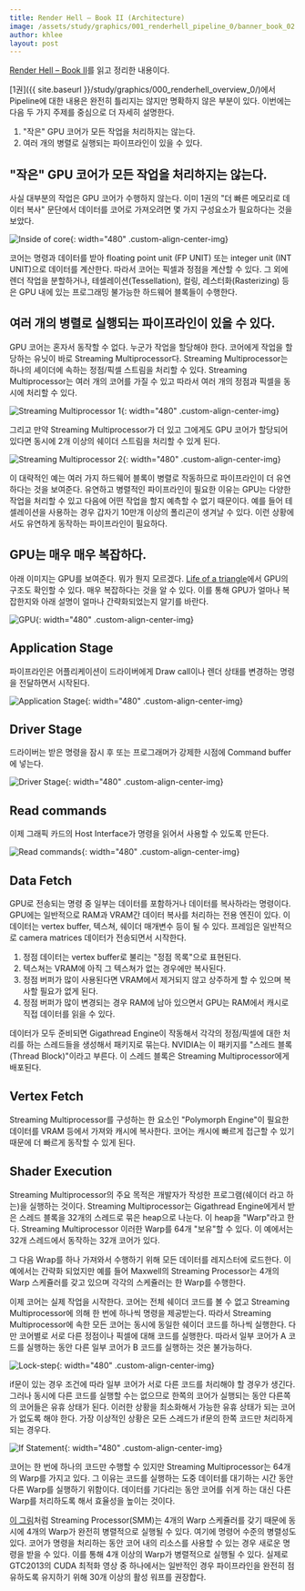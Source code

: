 ```yaml
---
title: Render Hell – Book II (Architecture)
image: /assets/study/graphics/001_renderhell_pipeline_0/banner_book_02.jpg
author: khlee
layout: post
---
```


[Render Hell – Book II](https://simonschreibt.de/gat/renderhell-book2/)를 읽고 정리한 내용이다.

[1권]({{ site.baseurl }}/study/graphics/000_renderhell_overview_0/)에서 Pipeline에 대한 내용은 완전히 틀리지는 않지만 명확하지 않은 부분이 있다. 이번에는 다음 두 가지 주제를 중심으로 더 자세히 설명한다.

1. "작은" GPU 코어가 모든 작업을 처리하지는 않는다.
2. 여러 개의 병렬로 실행되는 파이프라인이 있을 수 있다.

## "작은" GPU 코어가 모든 작업을 처리하지는 않는다.

사실 대부분의 작업은 GPU 코어가 수행하지 않는다. 이미 1권의 "더 빠른 메모리로 데이터 복사" 문단에서 데이터를 코어로 가져오려면 몇 가지 구성요소가 필요하다는 것을 보았다.

![Inside of core]({{site.baseurl}}/assets/study/graphics/001_renderhell_pipeline_0/inside_of_core.png){: width="480" .custom-align-center-img}

코어는 명령과 데이터를 받아 floating point unit (FP UNIT) 또는 integer unit (INT UNIT)으로 데이터를 계산한다. 따라서 코어는 픽셀과 정점을 계산할 수 있다. 그 외에 렌더 작업을 분할하거나, 테셀레이션(Tessellation), 컬링, 레스터화(Rasterizing) 등은 GPU 내에 있는 프로그래밍 불가능한 하드웨어 블록들이 수행한다.

## 여러 개의 병렬로 실행되는 파이프라인이 있을 수 있다.

GPU 코어는 혼자서 동작할 수 없다. 누군가 작업을 할당해야 한다. 코어에게 작업을 할당하는 유닛이 바로 Streaming Multiprocessor다. Streaming Multiprocessor는 하나의 셰이더에 속하는 정점/픽셀 스트림을 처리할 수 있다. Streaming Multiprocessor는 여러 개의 코어를 가질 수 있고 따라서 여러 개의 정점과 픽셀을 동시에 처리할 수 있다.

![Streaming Multiprocessor 1]({{site.baseurl}}/assets/study/graphics/001_renderhell_pipeline_0/parallel_pipeline_03.png){: width="480" .custom-align-center-img}

그리고 만약 Streaming Multiprocessor가 더 있고 그에게도 GPU 코어가 할당되어 있다면 동시에 2개 이상의 쉐이더 스트림을 처리할 수 있게 된다.

![Streaming Multiprocessor 2]({{site.baseurl}}/assets/study/graphics/001_renderhell_pipeline_0/parallel_pipeline_04.png){: width="480" .custom-align-center-img}

이 대략적인 예는 여러 가지 하드웨어 블록이 병렬로 작동하므로 파이프라인이 더 유연하다는 것을 보여준다. 유연하고 병렬적인 파이프라인이 필요한 이유는 GPU는 다양한 작업을 처리할 수 있고 다음에 어떤 작업을 할지 예측할 수 없기 때문이다. 예를 들어 테셀레이션을 사용하는 경우 갑자기 10만개 이상의 폴리곤이 생겨날 수 있다. 이런 상황에서도 유연하게 동작하는 파이프라인이 필요하다.

## GPU는 매우 매우 복잡하다.

아래 이미지는 GPU를 보여준다. 뭐가 뭔지 모르겠다. [Life of a triangle](https://pixeljetstream.blogspot.com/2015/02/life-of-triangle-nvidias-logical.html)에서 GPU의 구조도 확인할 수 있다. 매우 복잡하다는 것을 알 수 있다. 이를 통해 GPU가 얼마나 복잡한지와 아래 설명이 얼마나 간략화되었는지 알기를 바란다.

![GPU]({{site.baseurl}}/assets/study/graphics/001_renderhell_pipeline_0/gpu_image.png){: width="480" .custom-align-center-img}

## Application Stage

파이프라인은 어플리케이션이 드라이버에게 Draw call이나 렌더 상태를 변경하는 명령을 전달하면서 시작된다.

![Application Stage]({{site.baseurl}}/assets/study/graphics/001_renderhell_pipeline_0/application_stage.png){: width="480" .custom-align-center-img}

## Driver Stage

드라이버는 받은 명령을 잠시 후 또는 프로그래머가 강제한 시점에 Command buffer에 넣는다.

![Driver Stage]({{site.baseurl}}/assets/study/graphics/001_renderhell_pipeline_0/driver_stage.png){: width="480" .custom-align-center-img}

## Read commands

이제 그래픽 카드의 Host Interface가 명령을 읽어서 사용할 수 있도록 만든다.

![Read commands]({{site.baseurl}}/assets/study/graphics/001_renderhell_pipeline_0/read_commands.png){: width="480" .custom-align-center-img}

## Data Fetch

GPU로 전송되는 명령 중 일부는 데이터를 포함하거나 데이터를 복사하라는 명령이다. GPU에는 일반적으로 RAM과 VRAM간 데이터 복사를 처리하는 전용 엔진이 있다. 이 데이터는 vertex buffer, 텍스쳐, 쉐이더 매개변수 등이 될 수 있다. 프레임은 일반적으로 camera matrices 데이터가 전송되면서 시작한다.

1. 정점 데이터는 vertex buffer로 불리는 "정점 목록"으로 표현된다.
2. 텍스쳐는 VRAM에 아직 그 텍스쳐가 없는 경우에만 복사된다.
3. 정점 버퍼가 많이 사용된다면 VRAM에서 제거되지 않고 상주하게 할 수 있으며 복사할 필요가 없게 된다.
4. 정점 버퍼가 많이 변경되는 경우 RAM에 남아 있으면서 GPU는 RAM에서 캐시로 직접 데이터를 읽을 수 있다.

데이터가 모두 준비되면 Gigathread Engine이 작동해서 각각의 정점/픽셀에 대한 처리를 하는 스레드들을 생성해서 패키지로 묶는다. NVIDIA는 이 패키지를 "스레드 블록(Thread Block)"이라고 부른다. 이 스레드 블록은 Streaming Multiprocessor에게 배포된다.

## Vertex Fetch

Streaming Multiprocessor를 구성하는 한 요소인 "Polymorph Engine"이 필요한 데이터를 VRAM 등에서 가져와 캐시에 복사한다. 코어는 캐시에 빠르게 접근할 수 있기 때문에 더 빠르게 동작할 수 있게 된다.

## Shader Execution

Streaming Multiprocessor의 주요 목적은 개발자가 작성한 프로그램(쉐이더 라고 하는)을 실행하는 것이다. Streaming Multiprocessor는 Gigathread Engine에게서 받은 스레드 블록을 32개의 스레드로 묶은 heap으로 나눈다. 이 heap을 "Warp"라고 한다. Streaming Multiprocessor 이러한 Warp를 64개 "보유"할 수 있다. 이 예에서는 32개 스레드에서 동작하는 32개 코어가 있다.

그 다음 Wrap를 하나 가져와서 수행하기 위해 모든 데이터를 레지스터에 로드한다. 이 예에서는 간략화 되었지만 예를 들어 Maxwell의 Streaming Processor는 4개의 Warp 스케쥴러를 갖고 있으며 각각의 스케쥴러는 한 Warp를 수행한다.

이제 코어는 실제 작업을 시작한다. 코어는 전체 쉐이더 코드를 볼 수 없고 Streaming Multiprocessor에 의해 한 번에 하나씩 명령을 제공받는다. 따라서 Streaming Multiprocessor에 속한 모든 코어는 동시에 동일한 쉐이더 코드를 하나씩 실행한다. 다만 코어별로 서로 다른 정점이나 픽셀에 대해 코드를 실행한다. 따라서 일부 코어가 A 코드를 실행하는 동안 다른 일부 코어가 B 코드를 실행하는 것은 불가능하다.

![Lock-step]({{site.baseurl}}/assets/study/graphics/001_renderhell_pipeline_0/lock_step.png){: width="480" .custom-align-center-img}

if문이 있는 경우 조건에 따라 일부 코어가 서로 다른 코드를 처리해야 할 경우가 생긴다. 그러나 동시에 다른 코드를 실행할 수는 없으므로 한쪽의 코어가 실행되는 동안 다른쪽의 코어들은 유휴 상태가 된다. 이러한 상황을 최소화해서 가능한 유휴 상태가 되는 코어가 없도록 해야 한다. 가장 이상적인 상황은 모든 스레드가 if문의 한쪽 코드만 처리하게 되는 경우다.

![If Statement]({{site.baseurl}}/assets/study/graphics/001_renderhell_pipeline_0/if_statement.png){: width="480" .custom-align-center-img}

코어는 한 번에 하나의 코드만 수행할 수 있지만 Streaming Multiprocessor는 64개의 Warp를 가지고 있다. 그 이유는 코드를 실행하는 도중 데이터를 대기하는 시간 동안 다른 Warp를 실행하기 위함이다. 데이터를 기다리는 동안 코어를 쉬게 하는 대신 다른 Warp를 처리하도록 해서 효율성을 높이는 것이다.

[이 그림](https://images.bit-tech.net/content_images/2014/02/nvidia-geforce-gtx-750-ti-review/gtx750ti-10b.jpg)처럼 Streaming Processor(SMM)는 4개의 Warp 스케쥴러를 갖기 때문에 동시에 4개의 Warp가 완전히 병렬적으로 실행될 수 있다. 여기에 명령어 수준의 병렬성도 있다. 코어가 명령을 처리하는 동안 코어 내의 리소스를 사용할 수 있는 경우 새로운 명령을 받을 수 있다. 이를 통해 4개 이상의 Warp가 병렬적으로 실행될 수 있다. 실제로 GTC2013의 CUDA 최적화 영상 중 하나에서는 일반적인 경우 파이프라인을 완전히 점유하도록 유지하기 위해 30개 이상의 활성 워프를 권장합다.
